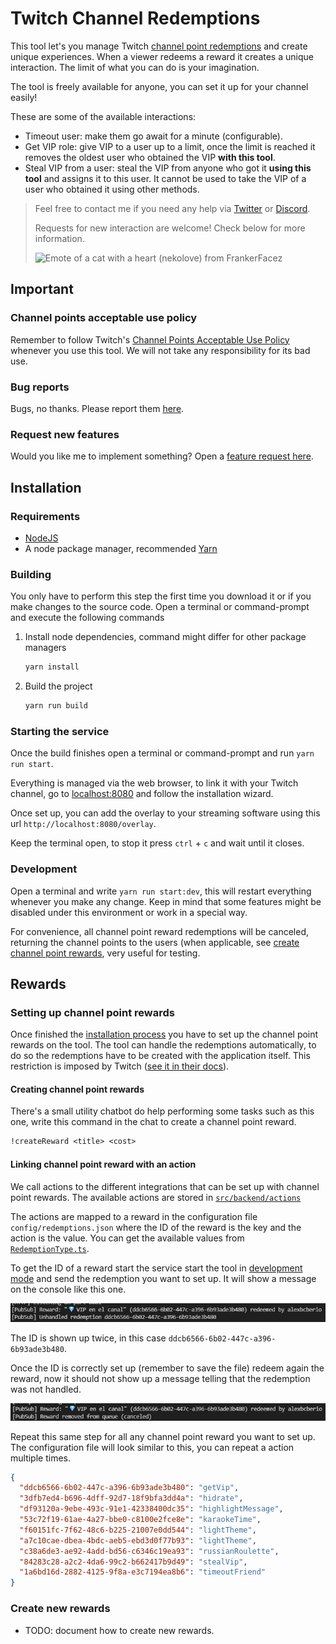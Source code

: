 # Twitch Channel Redemptions

This tool let's you manage Twitch [channel point redemptions](https://help.twitch.tv/s/article/channel-points-guide) and create unique experiences. When a viewer redeems a reward it creates a unique interaction. The limit of what you can do is your imagination.

The tool is freely available for anyone, you can set it up for your channel easily!

These are some of the available interactions:

- Timeout user: make them go await for a minute (configurable).
- Get VIP role: give VIP to a user up to a limit, once the limit is reached it removes the oldest user who obtained the VIP **with this tool**.
- Steal VIP from a user: steal the VIP from anyone who got it **using this tool** and assigns it to this user. It cannot be used to take the VIP of a user who obtained it using other methods.

> Feel free to contact me if you need any help via [Twitter](https://twitter.com/alexbcberio) or [Discord](https://discord.com/users/202915432175239169).
>
> Requests for new interaction are welcome! Check below for more information.
>
> ![Emote of a cat with a heart (nekolove) from FrankerFacez](https://cdn.frankerfacez.com/emote/244375/1)

## Important

### Channel points acceptable use policy

Remember to follow Twitch's [Channel Points Acceptable Use Policy](https://www.twitch.tv/p/en/legal/channel-points-acceptable-use-policy/) whenever you use this tool. We will not take any responsibility for its bad use.

### Bug reports

Bugs, no thanks. Please report them [here](https://github.com/alexbcberio/twitch-channel-redemptions/issues/new?labels=bug&template=bug_report.md).

### Request new features

Would you like me to implement something? Open a [feature request here](https://github.com/alexbcberio/twitch-channel-redemptions/issues/new?labels=enhancement&template=feature_request.md).

## Installation

### Requirements

- [NodeJS](https://nodejs.org/en/download/)
- A node package manager, recommended [Yarn](https://classic.yarnpkg.com/en/docs/install)

### Building

You only have to perform this step the first time you download it or if you make changes to the source code. Open a terminal or command-prompt and execute the following commands

1. Install node dependencies, command might differ for other package managers

   ```bash
   yarn install
   ```

2. Build the project

   ```bash
   yarn run build
   ```

### Starting the service

Once the build finishes open a terminal or command-prompt and run `yarn run start`.

Everything is managed via the web browser, to link it with your Twitch channel, go to [localhost:8080](http://localhost:8080) and follow the installation wizard.

Once set up, you can add the overlay to your streaming software using this url `http://localhost:8080/overlay`.

Keep the terminal open, to stop it press `ctrl` + `c` and wait until it closes.

### Development

Open a terminal and write `yarn run start:dev`, this will restart everything whenever you make any change. Keep in mind that some features might be disabled under this environment or work in a special way.

For convenience, all channel point reward redemptions will be canceled, returning the channel points to the users (when applicable, see [create channel point rewards](#creating-channel-point-rewards), very useful for testing.

## Rewards

### Setting up channel point rewards

Once finished the [installation process](#installation) you have to set up the channel point rewards on the tool. The tool can handle the redemptions automatically, to do so the redemptions have to be created with the application itself. This restriction is imposed by Twitch ([see it in their docs](https://dev.twitch.tv/docs/api/reference#update-redemption-status)).

#### Creating channel point rewards

There's a small utility chatbot do help performing some tasks such as this one, write this command in the chat to create a channel point reward.

```txt
!createReward <title> <cost>
```

#### Linking channel point reward with an action

We call actions to the different integrations that can be set up with channel point rewards. The available actions are stored in [`src/backend/actions`](./src/backend/actions)

The actions are mapped to a reward in the configuration file `config/redemptions.json` where the ID of the reward is the key and the action is the value. You can get the available values from [`RedemptionType.ts`](./src/enums/RedemptionType.ts).

To get the ID of a reward start the service start the tool in [development mode](#development) and send the redemption you want to set up. It will show a message on the console like this one.

![Logs of unhandled channel point reward](./docs/img/unhandled-channel-point-reward-redemption.jpg)

The ID is shown up twice, in this case `ddcb6566-6b02-447c-a396-6b93ade3b480`.

Once the ID is correctly set up (remember to save the file) redeem again the reward, now it should not show up a message telling that the redemption was not handled.

![Logs of handled channel point reward](./docs/img/handled-channel-point-reward-redemption.jpg)

Repeat this same step for all any channel point reward you want to set up. The configuration file will look similar to this, you can repeat a action multiple times.

```json
{
  "ddcb6566-6b02-447c-a396-6b93ade3b480": "getVip",
  "3dfb7ed4-b696-4dff-92d7-18f9bfa3dd4a": "hidrate",
  "df93120a-9ebe-493c-91e1-42338400dc35": "highlightMessage",
  "53c72f19-61ae-4a27-bbe0-c8100e2fce8e": "karaokeTime",
  "f60151fc-7f62-48c6-b225-21007e0dd544": "lightTheme",
  "a7c10cae-dbea-4bdc-aeb5-ebd3d0f77b93": "lightTheme",
  "c38a6de3-ae92-4add-bd56-c6346c19ea93": "russianRoulette",
  "84283c28-a2c2-4da6-99c2-b662417b9d49": "stealVip",
  "1a6bd16d-2882-4125-9f8a-e3c7194ea8b6": "timeoutFriend"
}
```

### Create new rewards

- TODO: document how to create new rewards.
